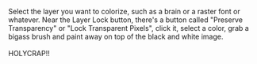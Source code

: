 
Select the layer you want to colorize, such as a brain or a raster font or whatever. Near the Layer Lock button, there's a button called "Preserve Transparency" or "Lock Transparent Pixels", click it, select a color, grab a bigass brush and paint away on top of the black and white image.<br /><br />HOLYCRAP!!